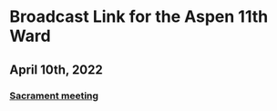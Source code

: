 # Broadcast Link for the Aspen 11th Ward

## April 10th, 2022
### [Sacrament meeting](https://youtu.be/wJa8XfQd0ZQ) 
